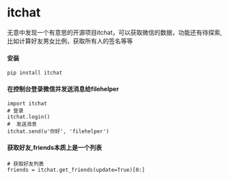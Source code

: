 # itchat
无意中发现一个有意思的开源项目itchat，可以获取微信的数据，功能还有待探索,比如计算好友男女比例，获取所有人的签名等等
#### 安装
```
pip install itchat
```
#### 在控制台登录微信并发送消息给filehelper
```
import itchat
# 登录
itchat.login()
#  发送消息
itchat.send(u'你好', 'filehelper')
```
#### 获取好友,friends本质上是一个列表
```
# 获取好友列表
friends = itchat.get_friends(update=True)[0:]
```
